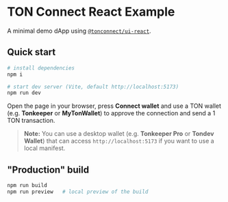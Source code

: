 # TON Connect React Example

A minimal demo dApp using [`@tonconnect/ui-react`](https://github.com/ton-connect/sdk/tree/main/packages/ui-react).

## Quick start

```bash
# install dependencies
npm i

# start dev server (Vite, default http://localhost:5173)
npm run dev
```

Open the page in your browser, press **Connect wallet** and use a TON wallet (e.g. **Tonkeeper** or **MyTonWallet**) to approve the connection and send a 1 TON transaction.

> **Note:** You can use a desktop wallet (e.g. **Tonkeeper Pro** or **Tondev Wallet**) that can access `http://localhost:5173` if you want to use a local manifest.

## "Production" build

```bash
npm run build
npm run preview   # local preview of the build
``` 
